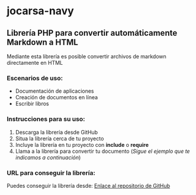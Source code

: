 # jocarsa-navy
## Librería PHP para convertir automáticamente Markdown a HTML

Mediante esta librería es posible convertir archivos de markdown directamente en HTML

### Escenarios de uso:

* Documentación de aplicaciones
* Creación de documentos en línea
* Escribir libros

### Instrucciones para su uso:

1. Descarga la librería desde GitHub
2. Situa la librería cerca de tu proyecto
3. Incluye la librería en tu proyecto con **include** o **require**
4. Llama a la librería para convertir tu documento (*Sigue el ejemplo que te indicamos a continuación*)

### URL para conseguir la librería:
Puedes conseguir la librería desde: 
[Enlace al repositorio de GitHub](URL "https://github.com/jocarsa/jocarsa-navy/")
